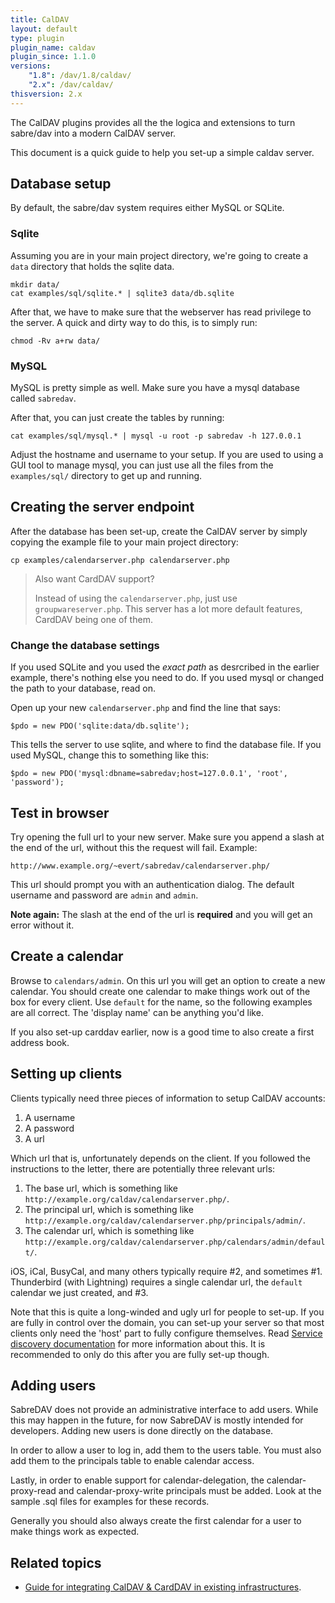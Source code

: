 ```yaml
---
title: CalDAV
layout: default
type: plugin
plugin_name: caldav
plugin_since: 1.1.0
versions:
    "1.8": /dav/1.8/caldav/
    "2.x": /dav/caldav/
thisversion: 2.x
---
```


The CalDAV plugins provides all the the logica and extensions to turn
sabre/dav into a modern CalDAV server.

This document is a quick guide to help you set-up a simple caldav server.


Database setup
--------------

By default, the sabre/dav system requires either MySQL or SQLite.

### Sqlite

Assuming you are in your main project directory, we're going to create a `data`
directory that holds the sqlite data.

    mkdir data/
    cat examples/sql/sqlite.* | sqlite3 data/db.sqlite

After that, we have to make sure that the webserver has read privilege to the
server. A quick and dirty way to do this, is to simply run:

    chmod -Rv a+rw data/


### MySQL

MySQL is pretty simple as well. Make sure you have a mysql database called
`sabredav`.

After that, you can just create the tables by running:

    cat examples/sql/mysql.* | mysql -u root -p sabredav -h 127.0.0.1

Adjust the hostname and username to your setup. If you are used to using a
GUI tool to manage mysql, you can just use all the files from the
`examples/sql/` directory to get up and running.


Creating the server endpoint
----------------------------

After the database has been set-up, create the CalDAV server by simply copying
the example file to your main project directory:

    cp examples/calendarserver.php calendarserver.php

> Also want CardDAV support?
>
> Instead of using the `calendarserver.php`, just use `groupwareserver.php`.
> This server has a lot more default features, CardDAV being one of them.

### Change the database settings

If you used SQLite and you used the _exact path_ as desrcribed in the earlier
example, there's nothing else you need to do. If you used mysql or changed the
path to your database, read on.

Open up your new `calendarserver.php` and find the line that says:

    $pdo = new PDO('sqlite:data/db.sqlite');

This tells the server to use sqlite, and where to find the database file. If
you used MySQL, change this to something like this:

    $pdo = new PDO('mysql:dbname=sabredav;host=127.0.0.1', 'root', 'password');



Test in browser
---------------

Try opening the full url to your new server. Make sure you append a slash at
the end of the url, without this the request will fail. Example:

    http://www.example.org/~evert/sabredav/calendarserver.php/

This url should prompt you with an authentication dialog. The default username
and password are `admin` and `admin`.

**Note again:** The slash at the end of the url is **required** and you will
get an error without it.


Create a calendar
-----------------

Browse to `calendars/admin`. On this url you will get an option to create a
new calendar. You should create one calendar to make things work out of the
box for every client. Use `default` for the name, so the following examples
are all correct. The 'display name' can be anything you'd like.

If you also set-up carddav earlier, now is a good time to also create a first
address book.

Setting up clients
------------------

Clients typically need three pieces of information to setup CalDAV accounts:

1. A username
2. A password
3. A url

Which url that is, unfortunately depends on the client. If you followed the
instructions to the letter, there are potentially three relevant urls:


1. The base url, which is something like `http://example.org/caldav/calendarserver.php/`.
2. The principal url, which is something like `http://example.org/caldav/calendarserver.php/principals/admin/`.
3. The calendar url, which is something like `http://example.org/caldav/calendarserver.php/calendars/admin/default/`.

iOS, iCal, BusyCal, and many others typically require #2, and sometimes #1.
Thunderbird (with Lightning) requires a single calendar url, the `default`
calendar we just created, and #3.

Note that this is quite a long-winded and ugly url for people to set-up. If you
are fully in control over the domain, you can set-up your server so that most
clients only need the 'host' part to fully configure themselves. Read
[Service discovery documentation](/dav/service-discovery) for more information
about this. It is recommended to only do this after you are fully set-up though.

Adding users
------------

SabreDAV does not provide an administrative interface to add users. While this
may happen in the future, for now SabreDAV is mostly intended for developers.
Adding new users is done directly on the database.

In order to allow a user to log in, add them to the users table. You must also
add them to the principals table to enable calendar access.

Lastly, in order to enable support for calendar-delegation, the
calendar-proxy-read and calendar-proxy-write principals must be added. Look at
the sample .sql files for examples for these records.

Generally you should also always create the first calendar for a user to make
things work as expected.

Related topics
--------------

* [Guide for integrating CalDAV & CardDAV in existing infrastructures](/dav/caldav-carddav-integration-guide).

